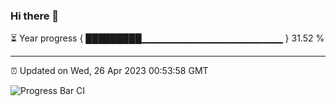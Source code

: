 ### Hi there 👋

⏳ Year progress { █████████▁▁▁▁▁▁▁▁▁▁▁▁▁▁▁▁▁▁▁▁▁ } 31.52 %

---

⏰ Updated on Wed, 26 Apr 2023 00:53:58 GMT

![Progress Bar CI](https://github.com/liununu/liununu/workflows/Progress%20Bar%20CI/badge.svg)
